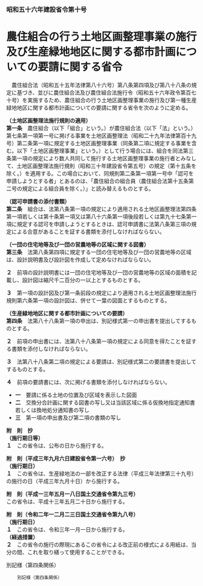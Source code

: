 ### 昭和五十六年建設省令第十号  
# 農住組合の行う土地区画整理事業の施行及び生産緑地地区に関する都市計画についての要請に関する省令  
　農住組合法（昭和五十五年法律第八十六号）第八条第四項及び第八十八条の規定に基づき、並びに農住組合法及び農住組合法施行令（昭和五十六年政令第百七十号）を実施するため、農住組合の行う土地区画整理事業の施行及び第一種生産緑地地区に関する都市計画についての要請に関する省令を次のように定める。  
  
**（土地区画整理法施行規則の適用）**  
**第一条**　農住組合（以下「組合」という。）が農住組合法（以下「法」という。）第七条第一項第一号に掲げる事業を土地区画整理法（昭和二十九年法律第百十九号）第二条第一項に規定する土地区画整理事業（同条第二項に規定する事業を含む。以下「土地区画整理事業」という。）として行う場合には、組合を同法第三条第一項の規定により数人共同して施行する土地区画整理事業の施行者とみなして、土地区画整理法施行規則（昭和三十年建設省令第五号）の規定（第十五条を除く。）を適用する。この場合において、同規則第二条第一項第一号中「認可を申請しようとする者」とあるのは、「農住組合の組合員（農住組合法第十五条第二号の規定による組合員を除く。）」と読み替えるものとする。  
  
**（認可申請書の添付書類）**  
**第二条**　組合は、法第八条第一項の規定により適用される土地区画整理法第四条第一項若しくは第十条第一項又は第八十六条第一項後段若しくは第九十七条第一項に規定する認可を申請しようとするときは、認可申請書に法第八条第三項の規定による合意があることを証する書類を添付しなければならない。  
  
**（一団の住宅地等及び一団の営農地等の区域に関する図書）**  
**第三条**　法第八条第四項に規定する一団の住宅地等及び一団の営農地等の区域は、設計説明書及び設計図を作成して定めなければならない。  
  
**２**　前項の設計説明書には一団の住宅地等及び一団の営農地等の区域の面積を記載し、設計図は縮尺千二百分の一以上とするものとする。  
  
**３**　第一項の設計図及び第一条前段の規定により適用される土地区画整理法施行規則第六条第一項の設計図は、併せて一葉の図面とするものとする。  
  
**（生産緑地地区に関する都市計画についての要請）**  
**第四条**　法第八十八条第一項の申出は、別記様式第一の申出書を提出してするものとする。  
  
**２**　前項の申出書には、法第八十八条第一項の規定による同意を得たことを証する書類を添付しなければならない。  
  
**３**　法第八十八条第二項の規定による要請は、別記様式第二の要請書を提出してするものとする。  
  
**４**　前項の要請書には、次に掲げる書類を添付しなければならない。  
* **一**　要請に係る土地の位置及び区域を表示した図面  
* **二**　交換分合計画に関する図書の写し又は当該区域に係る仮換地指定通知書若しくは換地処分通知書の写し  
* **三**　第一項の申出書及び第二項の書類の写し  
  
**附　則　抄**  
**（施行期日等）**  
**１**　この省令は、公布の日から施行する。  
  
**附　則（平成三年九月六日建設省令第一六号）　抄**  
**（施行期日）**  
**１**　この省令は、生産緑地法の一部を改正する法律（平成三年法律第三十九号）の施行の日（平成三年九月十日）から施行する。  
  
**附　則（平成一三年五月一八日国土交通省令第九三号）**  
この省令は、平成十三年五月二十日から施行する。  
  
**附　則（令和二年一二月二三日国土交通省令第九八号）**  
**（施行期日）**  
**１**　この省令は、令和三年一月一日から施行する。  
**（経過措置）**  
**２**　この省令の施行の際現にあるこの省令による改正前の様式による用紙は、当分の間、これを取り繕って使用することができる。  
  
別記様（第四条関係）  

          
        別記様（第四条関係）  

          
        